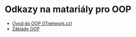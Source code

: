 # Odkazy na matariály pro OOP
* <a target="_blank" rel="noopener noreferrer" 
  href="https://www.itnetwork.cz/java/oop/java-tutorial-uvod-do-objektove-orientovaneho-programovani">Úvod do OOP (ITnetwork.cz)</a>
* <a target="_blank" rel="noopener noreferrer" 
  href="https://github.com/Riyufuchi/OtazkyIKT/blob/master/PRG/03.%20Principy%20OOP%20-%20t%C5%99%C3%ADda%2C%20objekt%2C%20skl%C3%A1d%C3%A1n%C3%AD%2C%20d%C4%9Bd%C4%9Bn%C3%AD%2C%20zapouzd%C5%99en%C3%AD%2C%20delegov%C3%A1n%C3%AD%20a%20polymorfizmus.md">Základy OOP</a>
